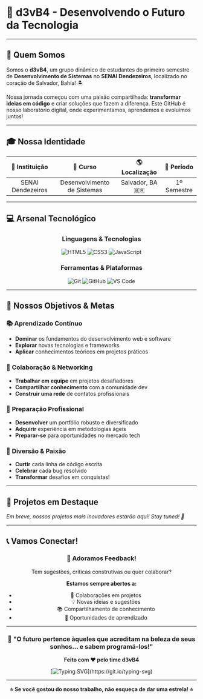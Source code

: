 # 🚀 d3vB4 - Desenvolvendo o Futuro da Tecnologia

---

## 🎯 **Quem Somos**

Somos o **d3vB4**, um grupo dinâmico de estudantes do primeiro semestre de **Desenvolvimento de Sistemas** no **SENAI Dendezeiros**, localizado no coração de Salvador, Bahia! 🏝️

Nossa jornada começou com uma paixão compartilhada: **transformar ideias em código** e criar soluções que fazem a diferença. Este GitHub é nosso laboratório digital, onde experimentamos, aprendemos e evoluímos juntos!

---

## 🎓 **Nossa Identidade**

| 🏫 **Instituição** | 🎯 **Curso** | 🌎 **Localização** | 📅 **Período** |
|:---:|:---:|:---:|:---:|
| SENAI Dendezeiros | Desenvolvimento de Sistemas | Salvador, BA 🇧🇷 | 1º Semestre |

---

## 💻 **Arsenal Tecnológico**

<div align="center">
  
### **Linguagens & Tecnologias**
![HTML5](https://img.shields.io/badge/HTML5-E34F26?style=for-the-badge&logo=html5&logoColor=white)
![CSS3](https://img.shields.io/badge/CSS3-1572B6?style=for-the-badge&logo=css3&logoColor=white)
![JavaScript](https://img.shields.io/badge/JavaScript-F7DF1E?style=for-the-badge&logo=javascript&logoColor=black)

### **Ferramentas & Plataformas**
![Git](https://img.shields.io/badge/GIT-E44C30?style=for-the-badge&logo=git&logoColor=white)
![GitHub](https://img.shields.io/badge/GitHub-100000?style=for-the-badge&logo=github&logoColor=white)
![VS Code](https://img.shields.io/badge/VS_Code-007ACC?style=for-the-badge&logo=visual-studio-code&logoColor=white)

</div>

---

## 🎯 **Nossos Objetivos & Metas**

### 📚 **Aprendizado Contínuo**
- **Dominar** os fundamentos do desenvolvimento web e software
- **Explorar** novas tecnologias e frameworks
- **Aplicar** conhecimentos teóricos em projetos práticos

### 🤝 **Colaboração & Networking**
- **Trabalhar em equipe** em projetos desafiadores
- **Compartilhar conhecimento** com a comunidade dev
- **Construir uma rede** de contatos profissionais

### 💼 **Preparação Profissional**
- **Desenvolver** um portfólio robusto e diversificado
- **Adquirir** experiência em metodologias ágeis
- **Preparar-se** para oportunidades no mercado tech

### 🎉 **Diversão & Paixão**
- **Curtir** cada linha de código escrita
- **Celebrar** cada bug resolvido
- **Transformar** desafios em conquistas!

---

## 🌟 **Projetos em Destaque**

*Em breve, nossos projetos mais inovadores estarão aqui! Stay tuned! 🚀*

---

## 📞 **Vamos Conectar!**

<div align="center">

### 💬 **Adoramos Feedback!**
Tem sugestões, críticas construtivas ou quer colaborar? 

**Estamos sempre abertos a:**
- 🤝 Colaborações em projetos
- 💡 Novas ideias e sugestões
- 📚 Compartilhamento de conhecimento
- 🎯 Oportunidades de aprendizado

</div>

---

<div align="center">
  
### 🚀 **"O futuro pertence àqueles que acreditam na beleza de seus sonhos... e sabem programá-los!"**

**Feito com ❤️ pelo time d3vB4**

[![Typing SVG](https://readme-typing-svg.demolab.com?font=Fira+Code&size=16&duration=2000&pause=500&color=00D9FF&center=true&vCenter=true&width=400&height=50&lines=Explorando+o+mundo+da+tecnologia;Uma+linha+de+c%C3%B3digo+por+vez!)](https://git.io/typing-svg)

</div>

---

<div align="center">
  
**⭐ Se você gostou do nosso trabalho, não esqueça de dar uma estrela! ⭐**

</div>
